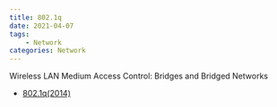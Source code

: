 ```yaml
---
title: 802.1q
date: 2021-04-07
tags:
	- Network
categories: Network
---
```


Wireless LAN Medium Access Control: Bridges and Bridged Networks

<!--more-->

* [802.1q(2014)](802.1q-2014.pdf)
